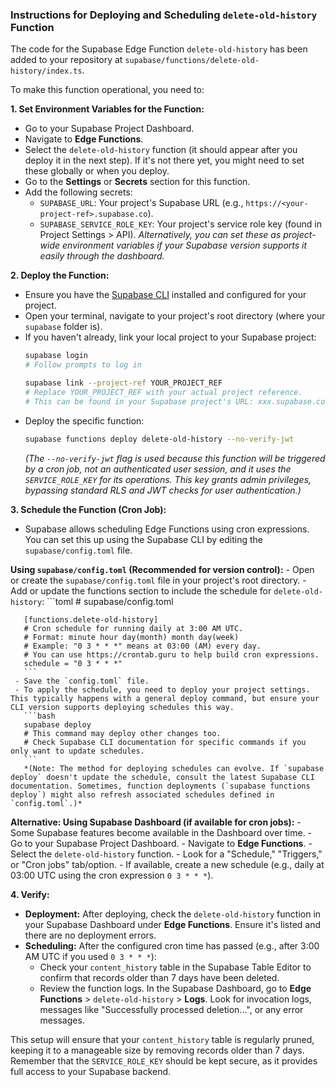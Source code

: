 ### Instructions for Deploying and Scheduling `delete-old-history` Function

The code for the Supabase Edge Function `delete-old-history` has been added to your repository at `supabase/functions/delete-old-history/index.ts`.

To make this function operational, you need to:

**1. Set Environment Variables for the Function:**
   - Go to your Supabase Project Dashboard.
   - Navigate to **Edge Functions**.
   - Select the `delete-old-history` function (it should appear after you deploy it in the next step). If it's not there yet, you might need to set these globally or when you deploy.
   - Go to the **Settings** or **Secrets** section for this function.
   - Add the following secrets:
     - `SUPABASE_URL`: Your project's Supabase URL (e.g., `https://<your-project-ref>.supabase.co`).
     - `SUPABASE_SERVICE_ROLE_KEY`: Your project's service role key (found in Project Settings > API).
   *Alternatively, you can set these as project-wide environment variables if your Supabase version supports it easily through the dashboard.*

**2. Deploy the Function:**
   - Ensure you have the [Supabase CLI](https://supabase.com/docs/guides/cli) installed and configured for your project.
   - Open your terminal, navigate to your project's root directory (where your `supabase` folder is).
   - If you haven't already, link your local project to your Supabase project:
     ```bash
     supabase login
     # Follow prompts to log in

     supabase link --project-ref YOUR_PROJECT_REF
     # Replace YOUR_PROJECT_REF with your actual project reference.
     # This can be found in your Supabase project's URL: xxx.supabase.co/project/YOUR_PROJECT_REF
     ```
   - Deploy the specific function:
     ```bash
     supabase functions deploy delete-old-history --no-verify-jwt
     ```
     *(The `--no-verify-jwt` flag is used because this function will be triggered by a cron job, not an authenticated user session, and it uses the `SERVICE_ROLE_KEY` for its operations. This key grants admin privileges, bypassing standard RLS and JWT checks for user authentication.)*

**3. Schedule the Function (Cron Job):**
   - Supabase allows scheduling Edge Functions using cron expressions. You can set this up using the Supabase CLI by editing the `supabase/config.toml` file.

   **Using `supabase/config.toml` (Recommended for version control):**
     - Open or create the `supabase/config.toml` file in your project's root directory.
     - Add or update the functions section to include the schedule for `delete-old-history`:
       ```toml
       # supabase/config.toml

       [functions.delete-old-history]
       # Cron schedule for running daily at 3:00 AM UTC.
       # Format: minute hour day(month) month day(week)
       # Example: "0 3 * * *" means at 03:00 (AM) every day.
       # You can use https://crontab.guru to help build cron expressions.
       schedule = "0 3 * * *"
       ```
     - Save the `config.toml` file.
     - To apply the schedule, you need to deploy your project settings. This typically happens with a general deploy command, but ensure your CLI version supports deploying schedules this way.
       ```bash
       supabase deploy
       # This command may deploy other changes too.
       # Check Supabase CLI documentation for specific commands if you only want to update schedules.
       ```
       *(Note: The method for deploying schedules can evolve. If `supabase deploy` doesn't update the schedule, consult the latest Supabase CLI documentation. Sometimes, function deployments (`supabase functions deploy`) might also refresh associated schedules defined in `config.toml`.)*

   **Alternative: Using Supabase Dashboard (if available for cron jobs):**
     - Some Supabase features become available in the Dashboard over time.
     - Go to your Supabase Project Dashboard.
     - Navigate to **Edge Functions**.
     - Select the `delete-old-history` function.
     - Look for a "Schedule," "Triggers," or "Cron jobs" tab/option.
     - If available, create a new schedule (e.g., daily at 03:00 UTC using the cron expression `0 3 * * *`).

**4. Verify:**
   - **Deployment:** After deploying, check the `delete-old-history` function in your Supabase Dashboard under **Edge Functions**. Ensure it's listed and there are no deployment errors.
   - **Scheduling:** After the configured cron time has passed (e.g., after 3:00 AM UTC if you used `0 3 * * *`):
     - Check your `content_history` table in the Supabase Table Editor to confirm that records older than 7 days have been deleted.
     - Review the function logs. In the Supabase Dashboard, go to **Edge Functions** > `delete-old-history` > **Logs**. Look for invocation logs, messages like "Successfully processed deletion...", or any error messages.

This setup will ensure that your `content_history` table is regularly pruned, keeping it to a manageable size by removing records older than 7 days. Remember that the `SERVICE_ROLE_KEY` should be kept secure, as it provides full access to your Supabase backend.
